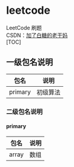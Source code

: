 # leetcode
LeetCode 刷题  
CSDN：[加了白糖的老干妈](https://blog.csdn.net/qq_21358931/article/details/87877984)    
[TOC]

## 一级包名说明

包名 | 说明
 ---|---
primary | 初级算法


### 二级包名说明

#### primary

包名 | 说明
 ---|---
array | 数组




